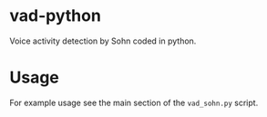 # vad-python
Voice activity detection by Sohn coded in python.

# Usage
For example usage see the main section of the `vad_sohn.py` script.
